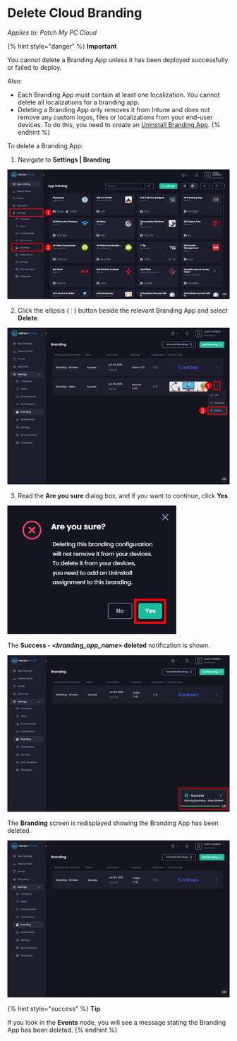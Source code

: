 # Delete Cloud Branding

_Applies to: Patch My PC Cloud_

{% hint style="danger" %}
**Important**

You cannot delete a Branding App unless it has been deployed successfully or failed to deploy.

Also:

* Each Branding App must contain at least one localization. You cannot delete all localizations for a branding app.
* Deleting a Branding App only removes it from Intune and does not remove any custom logos, files or localizations from your end-user devices. To do this, you need to create an [Uninstall Branding App](uninstall-cloud-branding.md).
{% endhint %}

To delete a Branding App:

1. Navigate to **Settings | Branding**

![Navigating to &#x22;Settings | Branding&#x22;](/_images/image-(2506).png "Navigating to &#x22;Settings | Branding&#x22;")

2. Click the ellipsis (`⋮`) button beside the relevant Branding App and select **Delete**.

![Selecting &#x22;Delete&#x22; from the ellipsis menu](/_images/image-(2676).png "Selecting &#x22;Delete&#x22; from the ellipsis menu")

3. Read the **Are you sure** dialog box, and if you want to continue, click **Yes**.

![&#x22;Are you sure&#x22; dialog box](/_images/image-(2508).png "&#x22;Are you sure&#x22; dialog box")

The **Success - <**_**branding\_app\_name**_**> deleted** notification is shown.

![](/_images/image-(2677).png "")

The **Branding** screen is redisplayed showing the Branding App has been  deleted.

![&#x22;Branding&#x22; screen is redisplayed showing the branding app has been  deleted.](/_images/image-(2678).png "&#x22;Branding&#x22; screen is redisplayed showing the branding app has been  deleted.")

{% hint style="success" %}
**Tip**

If you look in the **Events** node, you will see a message stating the Branding App has been deleted.
{% endhint %}